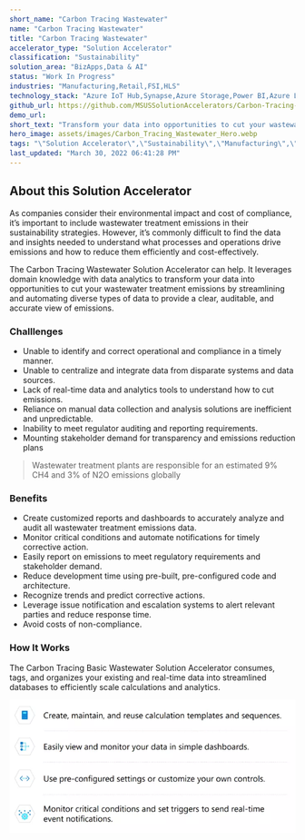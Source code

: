 ```yaml
---
short_name: "Carbon Tracing Wastewater"
name: "Carbon Tracing Wastewater"
title: "Carbon Tracing Wastewater"
accelerator_type: "Solution Accelerator"
classification: "Sustainability"
solution_area: "BizApps,Data & AI"
status: "Work In Progress"
industries: "Manufacturing,Retail,FSI,HLS"
technology_stack: "Azure IoT Hub,Synapse,Azure Storage,Power BI,Azure Logic Apps"
github_url: https://github.com/MSUSSolutionAccelerators/Carbon-Tracing-Wastewater-Solution-Accelerator
demo_url: 
short_text: "Transform your data into opportunities to cut your wastewater treatment emissions"
hero_image: assets/images/Carbon_Tracing_Wastewater_Hero.webp
tags: "\"Solution Accelerator\",\"Sustainability\",\"Manufacturing\",\"Retail\",\"FSI\",\"HLS\",\"Azure IoT Hub\",\"Synapse\",\"Azure Storage\",\"Power BI\",\"Azure Logic Apps\""
last_updated: "March 30, 2022 06:41:28 PM"
---
```

## About this Solution Accelerator

As companies consider their environmental impact and cost of compliance, it’s important to include wastewater treatment emissions in their sustainability strategies. However, it’s commonly difficult to find the data and insights needed to understand what processes and operations drive emissions and how to reduce them efficiently and cost-effectively. 

The Carbon Tracing Wastewater Solution Accelerator can help. It leverages domain knowledge with data analytics to transform your data into opportunities to cut your wastewater treatment emissions by streamlining and automating diverse types of data to provide a clear, auditable, and accurate view of emissions.

### Challlenges

* Unable to identify and correct operational and compliance in a timely manner.
* Unable to centralize and integrate data from disparate systems and data sources.
* Lack of real-time data and analytics tools to understand how to cut emissions.
* Reliance on manual data collection and analysis solutions are inefficient and unpredictable.
* Inability to meet regulator auditing and reporting requirements.
* Mounting stakeholder demand for transparency and emissions reduction plans

> Wastewater treatment plants are responsible for an estimated 9% CH4 and 3% of N2O emissions globally

### Benefits

* Create customized reports and dashboards to accurately analyze and audit all wastewater treatment emissions data.
* Monitor critical conditions and automate notifications for timely corrective action.
* Easily report on emissions to meet regulatory requirements and stakeholder demand.
* Reduce development time using pre-built, pre-configured code and architecture.
* Recognize trends and predict corrective actions.
* Leverage issue notification and escalation systems to alert relevant parties and reduce response time. 
* Avoid costs of non-compliance.

### How It Works
The Carbon Tracing Basic Wastewater Solution Accelerator consumes, tags, and organizes your existing and real-time data into streamlined databases to efficiently scale calculations and analytics.

![Carbon Tracing Wastewater Flow](../assets/images/Carbon_Tracing_Wastewater_Flow.webp)
